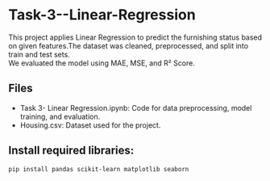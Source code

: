 # Task-3--Linear-Regression

This project applies Linear Regression to predict the furnishing status based on given features.The dataset was cleaned, preprocessed, and split into train and test sets.  
We evaluated the model using MAE, MSE, and R² Score.

## Files
- Task 3- Linear Regression.ipynb: Code for data preprocessing, model training, and evaluation.
- Housing.csv: Dataset used for the project.

## Install required libraries:
   ```bash
   pip install pandas scikit-learn matplotlib seaborn
